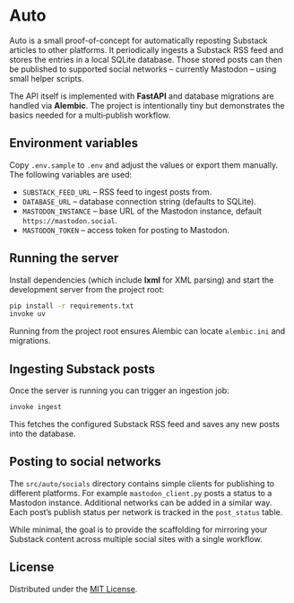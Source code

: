 # Auto

Auto is a small proof-of-concept for automatically reposting Substack articles
to other platforms.  It periodically ingests a Substack RSS feed and stores the
entries in a local SQLite database.  Those stored posts can then be published to
supported social networks – currently Mastodon – using small helper scripts.

The API itself is implemented with **FastAPI** and database migrations are
handled via **Alembic**.  The project is intentionally tiny but demonstrates the
basics needed for a multi‑publish workflow.

## Environment variables

Copy `.env.sample` to `.env` and adjust the values or export them manually.
The following variables are used:

- `SUBSTACK_FEED_URL` – RSS feed to ingest posts from.
- `DATABASE_URL` – database connection string (defaults to SQLite).
- `MASTODON_INSTANCE` – base URL of the Mastodon instance, default
  `https://mastodon.social`.
- `MASTODON_TOKEN` – access token for posting to Mastodon.

## Running the server

Install dependencies (which include **lxml** for XML parsing) and start the development server from the project root:

```bash
pip install -r requirements.txt
invoke uv
```

Running from the project root ensures Alembic can locate `alembic.ini` and
migrations.

## Ingesting Substack posts

Once the server is running you can trigger an ingestion job:

```bash
invoke ingest
```

This fetches the configured Substack RSS feed and saves any new posts into the
database.

## Posting to social networks

The `src/auto/socials` directory contains simple clients for publishing to
different platforms.  For example `mastodon_client.py` posts a status to a
Mastodon instance.  Additional networks can be added in a similar way.  Each
post’s publish status per network is tracked in the `post_status` table.

While minimal, the goal is to provide the scaffolding for mirroring your
Substack content across multiple social sites with a single workflow.

## License

Distributed under the [MIT License](LICENSE).
